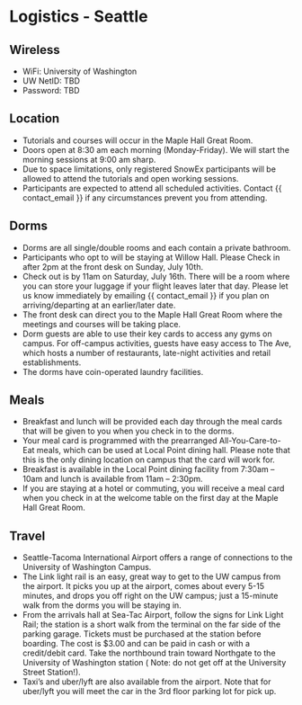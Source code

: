 # Logistics - Seattle

## Wireless

* WiFi: University of Washington
* UW NetID: TBD
* Password: TBD

## Location

* Tutorials and courses will occur in the Maple Hall Great Room.
* Doors open at 8:30 am each morning (Monday-Friday). We will start the morning
  sessions at 9:00 am sharp.
* Due to space limitations, only registered SnowEx participants will be allowed
  to attend the tutorials and open working sessions.
* Participants are expected to attend all scheduled activities. Contact
  {{ contact_email }} if any circumstances prevent you from attending.

## Dorms

* Dorms are all single/double rooms and each contain a private bathroom.
* Participants who opt to will be staying at Willow Hall. Please Check in after
  2pm at the front desk on Sunday, July 10th.
* Check out is by 11am on Saturday, July 16th. There will be a room where you
  can store your luggage if your flight leaves later that day. Please let us
  know immediately by emailing {{ contact_email }} if you plan on
  arriving/departing at an earlier/later date.
* The front desk can direct you to the Maple Hall Great Room where the meetings
  and courses will be taking place.
* Dorm guests are able to use their key cards to access any gyms on campus. For
  off-campus activities, guests have easy access to The Ave, which hosts a
  number of restaurants, late-night activities and retail establishments.
* The dorms have coin-operated laundry facilities.

## Meals

* Breakfast and lunch will be provided each day through the meal cards that will
  be given to you when you check in to the dorms.
* Your meal card is programmed with the prearranged All-You-Care-to-Eat meals,
  which can be used at Local Point dining hall. Please note that this is the
  only dining location on campus that the card will work for.
* Breakfast is available in the Local Point dining facility from 7:30am – 10am
  and lunch is available from 11am – 2:30pm.
* If you are staying at a hotel or commuting, you will receive a meal card when
  you check in at the welcome table on the first day at the Maple Hall Great
  Room.

## Travel

* Seattle-Tacoma International Airport offers a range of connections to the
  University of Washington Campus.
* The Link light rail is an easy, great way to get to the UW campus from the
  airport. It picks you up at the airport, comes about every 5-15 minutes, and
  drops you off right on the UW campus; just a 15-minute walk from the dorms you
  will be staying in.
* From the arrivals hall at Sea-Tac Airport, follow the signs for Link Light
  Rail; the station is a short walk from the terminal on the far side of the
  parking garage. Tickets must be purchased at the station before boarding. The
  cost is $3.00 and can be paid in cash or with a credit/debit card. Take the
  northbound train toward Northgate to the University of Washington station (
  Note: do not get off at the University Street Station!).
* Taxi’s and uber/lyft are also available from the airport. Note that for
  uber/lyft you will meet the car in the 3rd floor parking lot for pick up.
